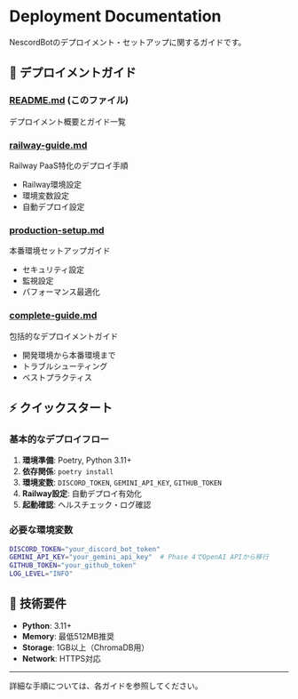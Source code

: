 # Deployment Documentation

NescordBotのデプロイメント・セットアップに関するガイドです。

## 🚀 デプロイメントガイド

### [README.md](./README.md) (このファイル)
デプロイメント概要とガイド一覧

### [railway-guide.md](./railway-guide.md)
Railway PaaS特化のデプロイ手順
- Railway環境設定
- 環境変数設定
- 自動デプロイ設定

### [production-setup.md](./production-setup.md)
本番環境セットアップガイド
- セキュリティ設定
- 監視設定
- パフォーマンス最適化

### [complete-guide.md](./complete-guide.md)
包括的なデプロイメントガイド
- 開発環境から本番環境まで
- トラブルシューティング
- ベストプラクティス

## ⚡ クイックスタート

### 基本的なデプロイフロー
1. **環境準備**: Poetry, Python 3.11+
2. **依存関係**: `poetry install`
3. **環境変数**: `DISCORD_TOKEN`, `GEMINI_API_KEY`, `GITHUB_TOKEN`
4. **Railway設定**: 自動デプロイ有効化
5. **起動確認**: ヘルスチェック・ログ確認

### 必要な環境変数
```bash
DISCORD_TOKEN="your_discord_bot_token"
GEMINI_API_KEY="your_gemini_api_key"  # Phase 4でOpenAI APIから移行
GITHUB_TOKEN="your_github_token"
LOG_LEVEL="INFO"
```

## 🔧 技術要件

- **Python**: 3.11+
- **Memory**: 最低512MB推奨
- **Storage**: 1GB以上（ChromaDB用）
- **Network**: HTTPS対応

---

詳細な手順については、各ガイドを参照してください。
